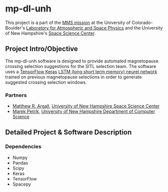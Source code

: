 # mp-dl-unh
This project is a part of the [MMS mission](https://lasp.colorado.edu/mms/sdc/public/) at the University of Colorado-Boulder's [Laboratory for Atmospheric and Space Physics](http://lasp.colorado.edu/home/) and the University of New Hampshire's [Space Science Center](https://eos.unh.edu/space-science-center). 

## Project Intro/Objective
The mp-dl-unh software is designed to provide automated magnetopause crossing selection suggestions for the SITL selection team. The software uses a [TensorFlow Keras](https://www.tensorflow.org/guide/keras) [LSTM (long short term memory) neurel network](https://en.wikipedia.org/wiki/Long_short-term_memory) trained on previous magnetopause selections in order to generate suggested crossing selection windows.

### Partners
* [Matthew R. Argall](https://mypages.unh.edu/argallmr/bio), [University of New Hampshire Space Science Center](https://eos.unh.edu/space-science-center)
* [Marek Petrik](https://ceps.unh.edu/person/marek-petrik), [University of New Hampshire Department of Computer Science](https://ceps.unh.edu/computer-science)

## Detailed Project & Software Description

### Dependencies
* Numpy
* Pandas
* Scipy
* Keras
* TensorFlow
* Spacepy
